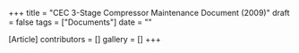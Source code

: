 +++
title = "CEC 3-Stage Compressor Maintenance Document (2009)"
draft = false
tags = ["Documents"]
date = ""

[Article]
contributors = []
gallery = []
+++